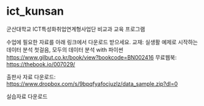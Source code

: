 # ict_kunsan
군산대학교 ICT특성화취업연계형사업단 비교과 교육 프로그램

수업에 필요한 자료를 아래 링크에서 다운로드 받으세요.
교재: 실생활 예제로 시작하는 데이터 분석 첫걸음, 모두의 데이터 분석 with 파이썬
      https://www.gilbut.co.kr/book/view?bookcode=BN002416
무료웹북: https://thebook.io/007029/

출판사 자료 다운로드: https://www.dropbox.com/s/9bpqfyafocjuzlz/data_sample.zip?dl=0

실습자료 다운로드

